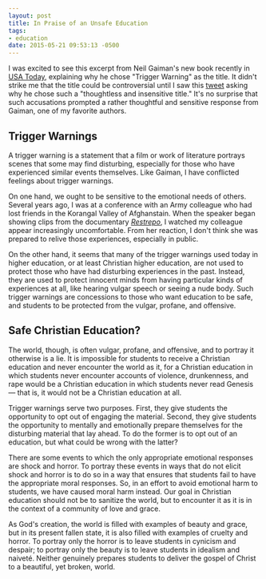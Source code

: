 ```yaml
---
layout: post
title: In Praise of an Unsafe Education
tags:
- education
date: 2015-05-21 09:53:13 -0500
---
```


I was excited to see this excerpt from Neil Gaiman's new book recently in [USA Today][usatoday], explaining why he chose "Trigger Warning" as the title. It didn't strike me that the title could be controversial until I saw this [tweet](https://twitter.com/skinnygrlsfloat/status/561365292693999617 ) asking why he chose such a "thoughtless and insensitive title."
  It's no surprise that such accusations prompted a rather thoughtful and sensitive response from Gaiman, one of my favorite authors.

## Trigger Warnings ##

A trigger warning is a statement that a film or work of literature portrays  scenes that some may find disturbing, especially for those who have experienced similar events themselves. Like Gaiman, I have conflicted feelings about trigger warnings.

On one hand, we ought to be sensitive to the emotional needs of others. Several years ago, I was at a conference with an Army colleague who had lost friends in the Korangal Valley of Afghanstain. When the speaker began showing clips from the documentary [*Restrepo*](http://restrepothemovie.com), I watched my colleague appear increasingly uncomfortable.  From her reaction, I don't think she was prepared to relive those experiences, especially in public.

On the other hand, it seems that many of the trigger warnings used today in higher education, or at least Christian higher education, are not used to protect those who have had disturbing experiences in the past. Instead, they are used to protect innocent minds from having particular kinds of experiences at all, like hearing vulgar speech or seeing a nude body. Such trigger warnings are concessions to those who want education to be safe, and students to be protected from the vulgar, profane, and offensive.

## Safe Christian Education? ##

The world, though, is often vulgar, profane, and offensive, and to portray it otherwise is a lie. It is impossible for students to receive a Christian education and never encounter the world as it, for a Christian education in which students never encounter accounts of violence, drunkenness, and rape would be a Christian education in which students never read Genesis — that is, it would not be a Christian education at all.

Trigger warnings serve two purposes. First, they give students the opportunity to opt out of engaging the material. Second, they give students the opportunity to mentally and emotionally prepare themselves for the disturbing material that lay ahead. To do the former is to opt out of an education, but what could be wrong with the latter?

There are some events to which the only appropriate emotional responses are shock and horror. To portray these events in ways that do not elicit shock and horror is to do so in a way that ensures that students fail to have the appropriate moral responses. So, in an effort to avoid emotional harm to students, we have caused moral harm instead. Our goal in Christian education should not be to sanitize the world, but to encounter it as it is in the context of a community of love and grace.

As God's creation, the world is filled with examples of beauty and grace, but in its present fallen state, it is also filled with examples of cruelty and horror. To portray only the horror is to leave students in cynicism and despair; to portray only the beauty is to leave students in idealism and naiveté. Neither genuinely prepares students to deliver the gospel of Christ to a beautiful, yet broken, world.








[usatoday]: http://www.usatoday.com/story/life/books/2014/10/23/neil-gaiman-trigger-warning-cover-excerpt/17719799/
